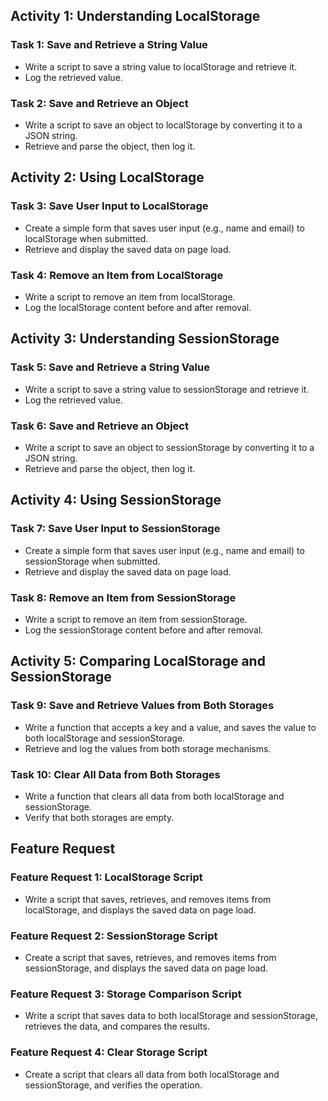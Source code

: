 ## Activity 1: Understanding LocalStorage

### Task 1: Save and Retrieve a String Value

- Write a script to save a string value to localStorage and retrieve it.
- Log the retrieved value.

### Task 2: Save and Retrieve an Object

- Write a script to save an object to localStorage by converting it to a JSON string.
- Retrieve and parse the object, then log it.

## Activity 2: Using LocalStorage

### Task 3: Save User Input to LocalStorage

- Create a simple form that saves user input (e.g., name and email) to localStorage when submitted.
- Retrieve and display the saved data on page load.

### Task 4: Remove an Item from LocalStorage

- Write a script to remove an item from localStorage.
- Log the localStorage content before and after removal.

## Activity 3: Understanding SessionStorage

### Task 5: Save and Retrieve a String Value

- Write a script to save a string value to sessionStorage and retrieve it.
- Log the retrieved value.

### Task 6: Save and Retrieve an Object

- Write a script to save an object to sessionStorage by converting it to a JSON string.
- Retrieve and parse the object, then log it.

## Activity 4: Using SessionStorage

### Task 7: Save User Input to SessionStorage

- Create a simple form that saves user input (e.g., name and email) to sessionStorage when submitted.
- Retrieve and display the saved data on page load.

### Task 8: Remove an Item from SessionStorage

- Write a script to remove an item from sessionStorage.
- Log the sessionStorage content before and after removal.

## Activity 5: Comparing LocalStorage and SessionStorage

### Task 9: Save and Retrieve Values from Both Storages

- Write a function that accepts a key and a value, and saves the value to both localStorage and sessionStorage.
- Retrieve and log the values from both storage mechanisms.

### Task 10: Clear All Data from Both Storages

- Write a function that clears all data from both localStorage and sessionStorage.
- Verify that both storages are empty.

## Feature Request

### Feature Request 1: LocalStorage Script

- Write a script that saves, retrieves, and removes items from localStorage, and displays the saved data on page load.

### Feature Request 2: SessionStorage Script

- Create a script that saves, retrieves, and removes items from sessionStorage, and displays the saved data on page load.

### Feature Request 3: Storage Comparison Script

- Write a script that saves data to both localStorage and sessionStorage, retrieves the data, and compares the results.

### Feature Request 4: Clear Storage Script

- Create a script that clears all data from both localStorage and sessionStorage, and verifies the operation.
